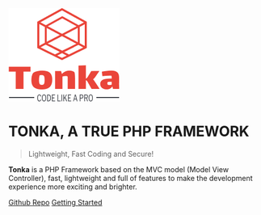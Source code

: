 ![logo](logo.png)

# TONKA, A TRUE PHP FRAMEWORK

> Lightweight, Fast Coding and Secure!

**Tonka** is a PHP Framework based on the MVC model (Model View Controller), fast, lightweight and full of features to make the development experience more exciting and brighter.

[Github Repo](https://github.com/clicalmani/Tonka)
[Getting Started](./introduction.md)

